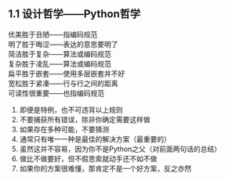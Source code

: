 ## 1.1 设计哲学——Python哲学

优美胜于丑陋——指编码规范  
明了胜于晦涩——表达的意思要明了  
简洁胜于复杂——算法或编码规范  
复杂胜于凌乱——算法或编码规范  
扁平胜于嵌套——使用多层嵌套并不好  
宽松胜于紧凑——行与行之间的距离  
可读性很重要——也指编码规范  

1. 即便是特例，也不可违背以上规则  
2. 不要捕获所有错误，除非你确定需要这样做  
3. 如果存在多种可能，不要猜测  
4. 通常只有唯一一种是最佳的解决方案（最重要的）  
5. 虽然这并不容易，因为你不是Python之父（对前面两句话的总结）  
6. 做比不做要好，但不假思索就动手还不如不做  
7. 如果你的方案很难懂，那肯定不是一个好方案，反之亦然  